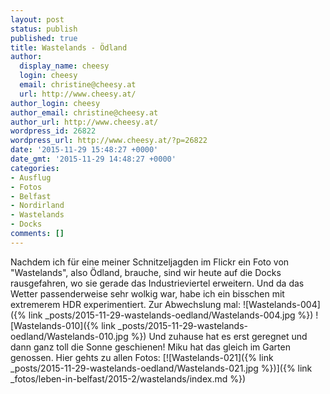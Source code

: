 ```yaml
---
layout: post
status: publish
published: true
title: Wastelands - Ödland
author:
  display_name: cheesy
  login: cheesy
  email: christine@cheesy.at
  url: http://www.cheesy.at/
author_login: cheesy
author_email: christine@cheesy.at
author_url: http://www.cheesy.at/
wordpress_id: 26822
wordpress_url: http://www.cheesy.at/?p=26822
date: '2015-11-29 15:48:27 +0000'
date_gmt: '2015-11-29 14:48:27 +0000'
categories:
- Ausflug
- Fotos
- Belfast
- Nordirland
- Wastelands
- Docks
comments: []
---
```

Nachdem ich für eine meiner Schnitzeljagden im Flickr ein Foto von "Wastelands", also Ödland, brauche, sind wir heute auf die Docks rausgefahren, wo sie gerade das Industrieviertel erweitern. Und da das Wetter passenderweise sehr wolkig war, habe ich ein bisschen mit extremerem HDR experimentiert. Zur Abwechslung mal:
![Wastelands-004]({% link _posts/2015-11-29-wastelands-oedland/Wastelands-004.jpg %})
![Wastelands-010]({% link _posts/2015-11-29-wastelands-oedland/Wastelands-010.jpg %})
Und zuhause hat es erst geregnet und dann ganz toll die Sonne geschienen! Miku hat das gleich im Garten genossen.
Hier gehts zu allen Fotos:
[![Wastelands-021]({% link _posts/2015-11-29-wastelands-oedland/Wastelands-021.jpg %})]({% link _fotos/leben-in-belfast/2015-2/wastelands/index.md %})
